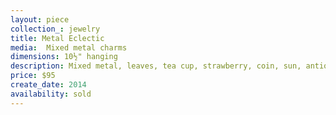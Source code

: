 ```yaml
---
layout: piece
collection_: jewelry
title: Metal Eclectic
media:  Mixed metal charms
dimensions: 10½" hanging
description: Mixed metal, leaves, tea cup, strawberry, coin, sun, antique type writer key, ring, shape on metal, sand star spaces, findings, and beads with heart shape metal clasp.
price: $95
create_date: 2014
availability: sold
---
```

